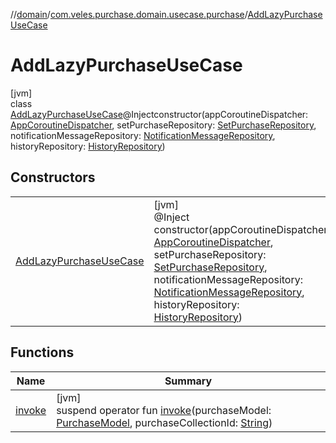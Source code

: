 //[domain](../../../index.md)/[com.veles.purchase.domain.usecase.purchase](../index.md)/[AddLazyPurchaseUseCase](index.md)

# AddLazyPurchaseUseCase

[jvm]\
class [AddLazyPurchaseUseCase](index.md)@Injectconstructor(appCoroutineDispatcher: [AppCoroutineDispatcher](../../com.veles.purchase.domain.core.dispatcher/-app-coroutine-dispatcher/index.md), setPurchaseRepository: [SetPurchaseRepository](../../com.veles.purchase.domain.repository.purchase/-set-purchase-repository/index.md), notificationMessageRepository: [NotificationMessageRepository](../../com.veles.purchase.domain.repository.message/-notification-message-repository/index.md), historyRepository: [HistoryRepository](../../com.veles.purchase.domain.repository.history/-history-repository/index.md))

## Constructors

| | |
|---|---|
| [AddLazyPurchaseUseCase](-add-lazy-purchase-use-case.md) | [jvm]<br>@Inject<br>constructor(appCoroutineDispatcher: [AppCoroutineDispatcher](../../com.veles.purchase.domain.core.dispatcher/-app-coroutine-dispatcher/index.md), setPurchaseRepository: [SetPurchaseRepository](../../com.veles.purchase.domain.repository.purchase/-set-purchase-repository/index.md), notificationMessageRepository: [NotificationMessageRepository](../../com.veles.purchase.domain.repository.message/-notification-message-repository/index.md), historyRepository: [HistoryRepository](../../com.veles.purchase.domain.repository.history/-history-repository/index.md)) |

## Functions

| Name | Summary |
|---|---|
| [invoke](invoke.md) | [jvm]<br>suspend operator fun [invoke](invoke.md)(purchaseModel: [PurchaseModel](../../com.veles.purchase.domain.model.purchase/-purchase-model/index.md), purchaseCollectionId: [String](https://kotlinlang.org/api/latest/jvm/stdlib/kotlin/-string/index.html)) |
